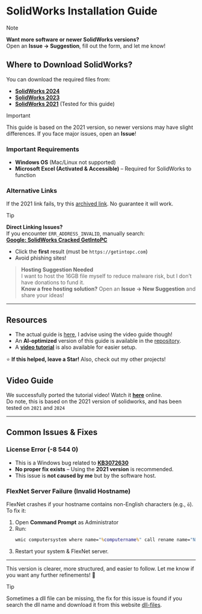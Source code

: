 # SolidWorks Installation Guide

> [!NOTE]
> **Want more software or newer SolidWorks versions?**  
> Open an **Issue → Suggestion**, fill out the form, and let me know!  

## Where to Download SolidWorks?  
You can download the required files from:  
- **[SolidWorks 2024](https://getintopc.com/softwares/3d-cad/solidworks-2024-free-download/)**  
- **[SolidWorks 2023](https://getintopc.com/softwares/analysis/solidworks-2023-free-download/)**  
- **[SolidWorks 2021](https://getintopc.com/softwares/3d-cad/solidworks-2021-free-download/)** (Tested for this guide)

> [!IMPORTANT] 
> This guide is based on the 2021 version, so newer versions may have slight differences. If you face major issues, open an **Issue**!  

### Important Requirements  
- **Windows OS** (Mac/Linux not supported)  
- **Microsoft Excel (Activated & Accessible)** – Required for SolidWorks to function  

### Alternative Links  
If the 2021 link fails, try this [archived link](https://web.archive.org/web/20210727190509/https://getintopc.com/softwares/3d-cad/solidworks-2021-free-download/). No guarantee it will work.  

> [!TIP]
> **Direct Linking Issues?**  
> If you encounter `ERR_ADDRESS_INVALID`, manually search:  
> **[Google: SolidWorks Cracked GetIntoPC](https://www.google.com/search?q=solidworks+cracked+getintopc)**  
> - Click the **first** result (must be `https://getintopc.com`)  
> - Avoid phishing sites!  

> **Hosting Suggestion Needed**  
> I want to host the 16GB file myself to reduce malware risk, but I don’t have donations to fund it.  
> **Know a free hosting solution?** Open an **Issue → New Suggestion** and share your ideas!  

---

## Resources
- The actual guide is [here](https://github.com/DefinetlyNotAI/Solidworks-Crack/blob/main/GUIDE.md), I advise using the video guide though!
- An **AI-optimized** version of this guide is available in the [repository](https://github.com/DefinetlyNotAI/Solidworks-Crack/blob/main/GUIDE%20Updated.md).  
- A [**video tutorial**](#Video-Guide) is also available for easier setup.  

⭐ **If this helped, leave a Star!** Also, check out my other projects!  

## Video Guide  
We successfully ported the tutorial video! Watch it **[here](https://definetlynotai.github.io/Solidworks-Crack/SolidWorks_2021_Tutorial.mp4)** online.  
Do note, this is based on the 2021 version of solidworks, and has been tested on `2021` and `2024`

---

## Common Issues & Fixes  

### **License Error (-8 544 0)**  
- This is a Windows bug related to **[KB3072630](https://support.microsoft.com/en-gb/topic/ms15-074-vulnerability-in-windows-installer-service-could-allow-elevation-of-privilege-july-14-2015-f8098b21-9ab7-a0a6-bddb-a287351f4665)**  
- **No proper fix exists** – Using the **2021 version** is recommended.  
- This issue is **not caused by me** but by the software host.  

### **FlexNet Server Failure (Invalid Hostname)**  
FlexNet crashes if your hostname contains non-English characters (e.g., `ö`). To fix it:  

1. Open **Command Prompt** as Administrator  
2. Run:  
   ```cmd
   wmic computersystem where name="%computername%" call rename name="NewHostname"
   ```  
3. Restart your system & FlexNet server.  

---

This version is clearer, more structured, and easier to follow. Let me know if you want any further refinements! 🚀

> [!TIP]
> Sometimes a dll file can be missing, the fix for this issue is found if you search the dll name and download it from this website [dll-files](https://www.dll-files.com).


